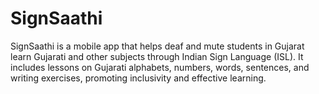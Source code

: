 # SignSaathi
SignSaathi is a mobile app that helps deaf and mute students in Gujarat learn Gujarati and other subjects through Indian Sign Language (ISL). It includes lessons on Gujarati alphabets, numbers, words, sentences, and writing exercises, promoting inclusivity and effective learning.
